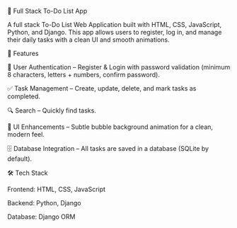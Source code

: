 📝 Full Stack To-Do List App

A full stack To-Do List Web Application built with HTML, CSS, JavaScript, Python, and Django.
This app allows users to register, log in, and manage their daily tasks with a clean UI and smooth animations.

🚀 Features

🔐 User Authentication – Register & Login with password validation (minimum 8 characters, letters + numbers, confirm password).

✅ Task Management – Create, update, delete, and mark tasks as completed.

🔍 Search – Quickly find tasks.

🎈 UI Enhancements – Subtle bubble background animation for a clean, modern feel.

🗄️ Database Integration – All tasks are saved in a database (SQLite by default).

🛠️ Tech Stack

Frontend: HTML, CSS, JavaScript

Backend: Python, Django

Database: Django ORM 
